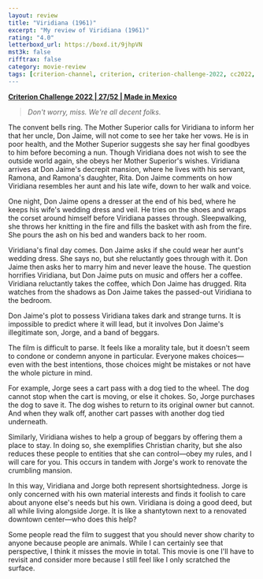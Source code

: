 ```yaml
---
layout: review
title: "Viridiana (1961)"
excerpt: "My review of Viridiana (1961)"
rating: "4.0"
letterboxd_url: https://boxd.it/9jhpVN
mst3k: false
rifftrax: false
category: movie-review
tags: [criterion-channel, criterion, criterion-challenge-2022, cc2022, palme-d'or-winner, 1001-movies]
---
```


<b><a href="https://boxd.it/q4PJa/detail" target="_blank" rel="noopener">Criterion Challenge 2022 | 27/52 | Made in Mexico</a></b>

<blockquote><i>Don't worry, miss. We're all decent folks.</i></blockquote>

The convent bells ring. The Mother Superior calls for Viridiana to inform her that her uncle, Don Jaime, will not come to see her take her vows. He is in poor health, and the Mother Superior suggests she say her final goodbyes to him before becoming a nun. Though Viridiana does not wish to see the outside world again, she obeys her Mother Superior's wishes. Viridiana arrives at Don Jaime's decrepit mansion, where he lives with his servant, Ramona, and Ramona's daughter, Rita. Don Jaime comments on how Viridiana resembles her aunt and his late wife, down to her walk and voice.

One night, Don Jaime opens a dresser at the end of his bed, where he keeps his wife's wedding dress and veil. He tries on the shoes and wraps the corset around himself before Viridiana passes through. Sleepwalking, she throws her knitting in the fire and fills the basket with ash from the fire. She pours the ash on his bed and wanders back to her room.

Viridiana's final day comes. Don Jaime asks if she could wear her aunt's wedding dress. She says no, but she reluctantly goes through with it. Don Jaime then asks her to marry him and never leave the house. The question horrifies Viridiana, but Don Jaime puts on music and offers her a coffee. Viridiana reluctantly takes the coffee, which Don Jaime has drugged. Rita watches from the shadows as Don Jaime takes the passed-out Viridiana to the bedroom.

Don Jaime's plot to possess Viridiana takes dark and strange turns. It is impossible to predict where it will lead, but it involves Don Jaime's illegitimate son, Jorge, and a band of beggars.

The film is difficult to parse. It feels like a morality tale, but it doesn't seem to condone or condemn anyone in particular. Everyone makes choices—even with the best intentions, those choices might be mistakes or not have the whole picture in mind.

For example, Jorge sees a cart pass with a dog tied to the wheel. The dog cannot stop when the cart is moving, or else it chokes. So, Jorge purchases the dog to save it. The dog wishes to return to its original owner but cannot. And when they walk off, another cart passes with another dog tied underneath.

Similarly, Viridiana wishes to help a group of beggars by offering them a place to stay. In doing so, she exemplifies Christian charity, but she also reduces these people to entities that she can control—obey my rules, and I will care for you. This occurs in tandem with Jorge's work to renovate the crumbling mansion.

In this way, Viridiana and Jorge both represent shortsightedness. Jorge is only concerned with his own material interests and finds it foolish to care about anyone else's needs but his own. Viridiana is doing a good deed, but all while living alongside Jorge. It is like a shantytown next to a renovated downtown center—who does this help?

Some people read the film to suggest that you should never show charity to anyone because people are animals. While I can certainly see that perspective, I think it misses the movie in total. This movie is one I'll have to revisit and consider more because I still feel like I only scratched the surface.
